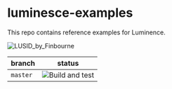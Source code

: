 # luminesce-examples

This repo contains reference examples for Luminence. 


![LUSID_by_Finbourne](https://content.finbourne.com/LUSID_repo.png)

| branch | status |
| --- | --- |
| `master` | ![Build and test](https://github.com/finbourne/luminesce-examples/workflows/Daily%20build/badge.svg) |